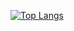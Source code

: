 [![Top Langs](https://github-readme-stats.vercel.app/api/top-langs/?username=euphrasiologist&layout=compact)](https://github.com/anuraghazra/github-readme-stats)

